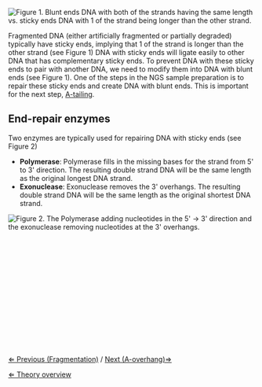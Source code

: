 ![**Figure 1.** Blunt ends DNA with both of the strands having the same length vs. sticky ends DNA with 1 of the strand being longer than the other strand.](https://s3-us-west-2.amazonaws.com/labster/wiki/media/RestrictionEnzymes.png "Figure 1. Blunt ends DNA with both of the strands having the same length vs. sticky ends DNA with 1 of the strand being longer than the other strand.")

Fragmented DNA (either artificially fragmented or partially degraded)
typically have sticky ends, implying that 1 of the strand is longer than
the other strand (see Figure 1) DNA with sticky ends will ligate easily
to other DNA that has complementary sticky ends. To prevent DNA with
these sticky ends to pair with another DNA, we need to modify them into
DNA with blunt ends (see Figure 1). One of the steps in the NGS sample
preparation is to repair these sticky ends and create DNA with blunt
ends. This is important for the next step,
[A-tailing](/wiki/A-tailing "wikilink").

End-repair enzymes
------------------

Two enzymes are typically used for repairing DNA with sticky ends (see
Figure 2)

-   **Polymerase**: Polymerase fills in the missing bases for the strand
    from 5' to 3' direction. The resulting double strand DNA will be the
    same length as the original longest DNA strand.
-   **Exonuclease**: Exonuclease removes the 3' overhangs. The resulting
    double strand DNA will be the same length as the original shortest
    DNA strand.

![**Figure 2.** The Polymerase adding nucleotides in the 5' → 3' direction and the exonuclease removing nucleotides at the 3' overhangs.](https://s3-us-west-2.amazonaws.com/labster/wiki/media/Endrepairs.jpg "Figure 2. The Polymerase adding nucleotides in the 5' → 3' direction and the exonuclease removing nucleotides at the 3' overhangs.")

\
\
\
\
\
\
\
\
\
\
\
\
\
\
 [⇐ Previous (Fragmentation)](/wiki/Fragmentation "wikilink") / [Next
(A-overhang)⇒](/wiki/A-overhang "wikilink")

[⇐ Theory overview](/wiki/NGS_Case "wikilink")

